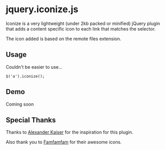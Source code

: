 jquery.iconize.js
=================

Iconize is a very lightweight (under 2kb packed or minified) jQuery plugin that adds a content specific icon to each link that matches the selector.

The icon added is based on the remote files extension.

Usage
-----

Couldn't be easier to use...

    $('a').iconize();

Demo
----

Coming soon

Special Thanks
--------------

Thanks to [Alexander Kaiser](http://pooliestudios.com) for the inspiration for this plugin.

Also thank you to [Famfamfam](http://famfamfam.com) for their awesome icons.